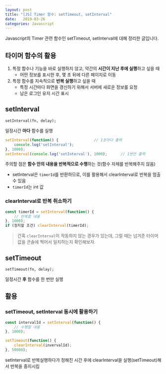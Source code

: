```yaml
---
layout: post
title: "[JS] Timer 함수: setTimeout, setInterval"
date:   2019-03-26
categories: Javascript
---
```


Javascript의 Timer 관련 함수인 setTimeout, setInterval에 대해 정리한 글입니다.

## 타이머 함수의 활용
1. 특정 함수나 기능을 바로 실행하지 않고, 약간의 **시간이 지난 후에 실행**하고 싶을 때
	* 어떤 정보를 표시한 후, 몇 초 뒤에 다른 페이지로 이동
2. 특정 함수를 지속적으로 **반복 실행**하고 싶을 때
	* 특정 시간마다 화면을 갱신하기 위해서 서버에 새로운 정보를 요청
	* 남은 로그인 유지 시간 표시

## setInterval

	setInterval(fn, delay);

일정시간 **마다** 함수를 실행

```javascript
setInterval(function() {				// 1초마다 출력
	console.log('setInterval');
}, 1000);
setInterval(console.log('setInterval'), 1000);		// 1번만 출력
```
주의할 점은 **함수 안의 내용을 반복적으로 수행**하는 것(함수 자체를 반복해주지 않음)

* setInterval은 `timerId`를 반환하므로, 이를 활용해서 clearInterval로 반복을 멈출 수 있음
* `timerId`는 int 값

### clearInterval로 반복 취소하기
```javascript
const timerId = setInterval(function() {
	// 반복할 내용
}, 1000);
if (정지할 조건) clearInterval(timerId);
```

> 간혹 `clearInterval`이 작동하지 않는 경우가 있는데, 그럴 때는 넘겨준 타이머 값을 콘솔에 찍어서 일치하는지 확인해보자.

## setTimeout

	setTimeout(fn, delay);

일정시간 **후** 함수를 한 번만 실행


## 활용
### setTimeout, setInterval 동시에 활용하기
```javascript
const intervalId = setInterval(function() {
	// 수행할 내용
}, 1000);

setTimeout(function() {
	clearInterval(invervalId);
}, 50000);
```
setInterval로 반복실행하다가 정해진 시간 후에 clearInterval을 실행(setTimeout)해서 반복을 중지시킴
